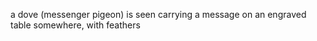 a dove (messenger pigeon) is seen carrying a message on an engraved table somewhere, with feathers

